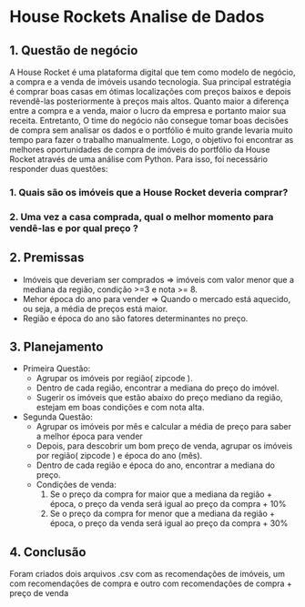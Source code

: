 # House Rockets Analise de Dados
## 1. Questão de negócio
A House Rocket é uma plataforma digital que tem como modelo de negócio, a compra e a venda de imóveis usando tecnologia. Sua principal estratégia é comprar boas casas em ótimas localizações com preços baixos e depois revendê-las posteriormente à preços mais altos. Quanto maior a diferença entre a compra e a venda, maior o lucro da empresa e portanto maior sua receita.  Entretanto, O time do negócio não consegue tomar boas decisões de compra sem analisar os dados e o portfólio é muito grande levaria muito tempo para fazer o trabalho manualmente. Logo, o objetivo foi encontrar as melhores oportunidades de compra de imóveis do portfólio da House Rocket através de uma análise com Python. Para isso, foi necessário responder duas questões:
### 1. Quais são os imóveis que a House Rocket deveria comprar?
### 2. Uma vez a casa comprada, qual o melhor momento para vendê-las e por qual preço ?

## 2. Premissas
- Imóveis que deveriam ser comprados => imóveis com valor menor que a mediana da região, condição >=3 e nota >= 8.
- Mehor época do ano para vender => Quando o mercado está aquecido, ou seja, a média de preços está maior.
- Região e época do ano são fatores determinantes no preço.


## 3. Planejamento
- Primeira Questão:
	 - Agrupar os imóveis por região( zipcode ).
	 - Dentro de cada região, encontrar a mediana do preço do imóvel.
 	- Sugerir os imóveis que estão abaixo do preço mediano da região, estejam em boas condições e com nota alta.
- Segunda Questão:
	 - Agrupar os imóveis por mês e calcular a média de preço para saber a melhor época para vender
 	- Depois, para descobrir um bom preço de venda, agrupar os imóveis por região( zipcode ) e época do ano (mês).
	 - Dentro de cada região e época do ano, encontrar a mediana do preço.
	 - Condições de venda:
		1. Se o preço da compra for maior que a mediana da região + época, o preço da venda será igual ao preço da compra + 10%
		2. Se o preço da compra for menor que a mediana da região + época, o preço da venda será igual ao preço da compra + 30%


## 4. Conclusão
Foram criados dois arquivos .csv com as recomendações de imóveis, um com recomendações de compra e outro com recomendações de compra + preço de venda	
